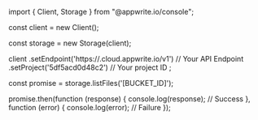import { Client, Storage } from "@appwrite.io/console";

const client = new Client();

const storage = new Storage(client);

client
    .setEndpoint('https://<REGION>.cloud.appwrite.io/v1') // Your API Endpoint
    .setProject('5df5acd0d48c2') // Your project ID
;

const promise = storage.listFiles('[BUCKET_ID]');

promise.then(function (response) {
    console.log(response); // Success
}, function (error) {
    console.log(error); // Failure
});
